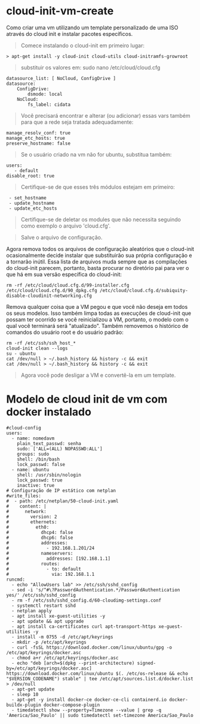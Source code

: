 # cloud-init-vm-create
Como criar uma vm utilizando um template personalizado de uma ISO através do cloud init e instalar pacotes específicos.

> Comece instalando o cloud-init em primeiro lugar:

```
> apt-get install -y cloud-init cloud-utils cloud-initramfs-growroot

```

> substituir os valores em: sudo nano /etc/cloud/cloud.cfg

```
datasource_list: [ NoCloud, ConfigDrive ]
datasource:
    ConfigDrive:
        dsmode: local
    NoCloud:
        fs_label: cidata
```

> Você precisará encontrar e alterar (ou adicionar) essas vars também para que a rede seja tratada adequadamente:
```
manage_resolv_conf: true
manage_etc_hosts: true
preserve_hostname: false
```

> Se o usuário criado na vm não for ubuntu, substitua também:
```
users:
   - default
disable_root: true
```

> Certifique-se de que esses três módulos estejam em primeiro:
```
 - set_hostname
 - update_hostname
 - update_etc_hosts
```
> Certifique-se de deletar os modules que não necessita seguindo como exemplo o arquivo 'cloud.cfg'.

> Salve o arquivo de configuração.

Agora remova todos os arquivos de configuração aleatórios que o cloud-init ocasionalmente decide instalar que substituirão sua própria configuração e a tornarão inútil. Essa lista de arquivos muda sempre que as compilações do cloud-init parecem, portanto, basta procurar no diretório pai para ver o que há em sua versão específica do cloud-init:

```
rm -rf /etc/cloud/cloud.cfg.d/99-installer.cfg /etc/cloud/cloud.cfg.d/90_dpkg.cfg /etc/cloud/cloud.cfg.d/subiquity-disable-cloudinit-networking.cfg

```

Remova qualquer coisa que a VM pegou e que você não deseja em todos os seus modelos. Isso também limpa todas as execuções de cloud-init que possam ter ocorrido se você reinicializou a VM, portanto, o modelo com o qual você terminará será "atualizado". Também removemos o histórico de comandos do usuário root e do usuário padrão:

```
rm -rf /etc/ssh/ssh_host_*
cloud-init clean --logs
su - ubuntu
cat /dev/null > ~/.bash_history && history -c && exit
cat /dev/null > ~/.bash_history && history -c && exit

```

> Agora você pode desligar a VM e convertê-la em um template.

# Modelo de cloud init de vm com docker instalado

```
#cloud-config			 
users:
  - name: nomedavm
    plain_text_passwd: senha
    sudo: ['ALL=(ALL) NOPASSWD:ALL']
    groups: sudo
    shell: /bin/bash
    lock_passwd: false
  - name: ubuntu
    shell: /usr/sbin/nologin
    lock_passwd: true
    inactive: true
# Configuração de IP estático com netplan
#write_files:
#  - path: /etc/netplan/50-cloud-init.yaml
#    content: |
#      network:
#        version: 2
#        ethernets:
#          eth0:
#            dhcp4: false
#            dhcp6: false
#            addresses:
#              - 192.168.1.201/24
#            nameservers:
#              addresses: [192.168.1.1]
#            routes:
#              - to: default
#                via: 192.168.1.1
runcmd:
  - echo "AllowUsers lab" >> /etc/ssh/sshd_config
  - sed -i 's/^#\?PasswordAuthentication.*/PasswordAuthentication yes/' /etc/ssh/sshd_config
  - rm -f /etc/ssh/sshd_config.d/60-cloudimg-settings.conf
  - systemctl restart sshd
  - netplan apply
  - apt install xe-guest-utilities -y
  - apt update && apt upgrade
  - apt install ca-certificates curl apt-transport-https xe-guest-utilities -y
  - install -m 0755 -d /etc/apt/keyrings
  - mkdir -p /etc/apt/keyrings
  - curl -fsSL https://download.docker.com/linux/ubuntu/gpg -o /etc/apt/keyrings/docker.asc
  - chmod a+r /etc/apt/keyrings/docker.asc
  - echo "deb [arch=$(dpkg --print-architecture) signed-by=/etc/apt/keyrings/docker.asc] https://download.docker.com/linux/ubuntu $(. /etc/os-release && echo "$VERSION_CODENAME") stable" | tee /etc/apt/sources.list.d/docker.list > /dev/null
  - apt-get update
  - sleep 10
  - apt-get -y install docker-ce docker-ce-cli containerd.io docker-buildx-plugin docker-compose-plugin
  - timedatectl show --property=Timezone --value | grep -q 'America/Sao_Paulo' || sudo timedatectl set-timezone America/Sao_Paulo
  ```
